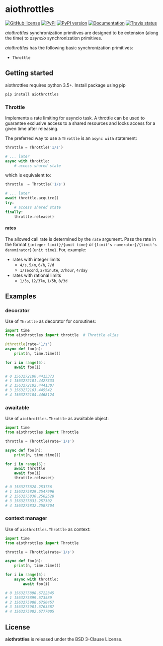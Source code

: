 # aiothrottles

[![GitHub license](https://img.shields.io/badge/license-BSD-blue.svg)](https://github.com/KonstantinTogoi/aiothrottles/blob/master/LICENSE)
[![PyPI](https://img.shields.io/pypi/v/aiothrottles.svg)](https://pypi.python.org/pypi/aiothrottles)
[![PyPI version](https://img.shields.io/pypi/pyversions/aiothrottles.svg)](https://pypi.python.org/pypi/aiothrottles)
[![Documentation](https://img.shields.io/badge/docs-latest-brightgreen.svg)](https://aiothrottles.readthedocs.io/en/latest/)
[![Travis status](https://travis-ci.org/KonstantinTogoi/aiothrottles.svg)](https://travis-ci.org/KonstantinTogoi/aiothrottles)

*aiothrottles* synchronization primitives are designed to be extension
(along the time) to *asyncio* synchronization primitives.

*aiothrottles* has the following basic synchronization primitives:

- `Throttle`

## Getting started

aiothrottles requires python 3.5+. Install package using pip

```python
pip install aiothrottles
```

### Throttle

Implements a rate limiting for asyncio task.
A throttle can be used to guarantee exclusive access to a shared resources
and locks access for a given time after releasing.

The preferred way to use a `Throttle` is an `async with` statement:

```python
throttle = Throttle('1/s')

# ... later
async with throttle:
    # access shared state
```

which is equivalent to:

```python
throttle  = Throttle('1/s')

# ... later
await throttle.acquire()
try:
    # access shared state
finally:
    throttle.release()
```

#### rates

The allowed call rate is determined by the `rate` argument.
Pass the rate in the format `{integer limit}/{unit time}` or
`{limit's numerator}/{limit's denominator}{unit time}`.
For, example:

- rates with integer limits
    + `4/s`, `5/m`, `6/h`, `7/d`
    + `1/second`, `2/minute`, `3/hour`, `4/day`
- rates with rational limits
    + `1/3s`, `12/37m`, `1/5h`, `8/3d`

## Examples

### decorator

Use of `Throttle` as decorator for coroutines:

```python
import time
from aiothrottles import throttle  # Throttle alias

@throttle(rate='1/s')
async def foo(n):
    print(n, time.time())

for i in range(5):
    await foo(i)

# 0 1563272100.4413373
# 1 1563272101.4427333
# 2 1563272102.4441307
# 3 1563272103.445542
# 4 1563272104.4468124
```

### awaitable

Use of `aiothrottles.Throttle` as awaitable object:

```python
import time
from aiothrottles import Throttle

throttle = Throttle(rate='1/s')

async def foo(n):
    print(n, time.time())

for i in range(5):
    await throttle
    await foo(i)
    throttle.release()

# 0 1563275828.253736
# 1 1563275829.2547996
# 2 1563275830.2562528
# 3 1563275831.257302
# 4 1563275832.2587304
```

### context manager

Use of `aiothrottles.Throttle` as context:

```python
import time
from aiothrottles import Throttle

throttle = Throttle(rate='1/s')

async def foo(n):
    print(n, time.time())

for i in range(5):
    async with throttle:
        await foo(i)

# 0 1563275898.6722345
# 1 1563275899.673589
# 2 1563275900.6750457
# 3 1563275901.6763387
# 4 1563275902.6777005
```

## License

**aiothrottles** is released under the BSD 3-Clause License.
